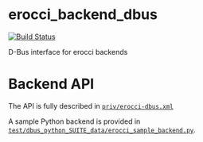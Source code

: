 erocci_backend_dbus
===================

[![Build Status](https://travis-ci.org/erocci/erocci_backend_dbus.svg?branch=master)](https://travis-ci.org/erocci/erocci_backend_dbus)

D-Bus interface for erocci backends

# Backend API

The API is fully described in [`priv/erocci-dbus.xml`](https://github.com/erocci/erocci/blob/master/priv/erocci-dbus.xml)

A sample Python backend is provided in [`test/dbus_python_SUITE_data/erocci_sample_backend.py`](https://github.com/erocci/erocci/blob/master/test/dbus_python_SUITE_data/erocci_sample_backend.py).
